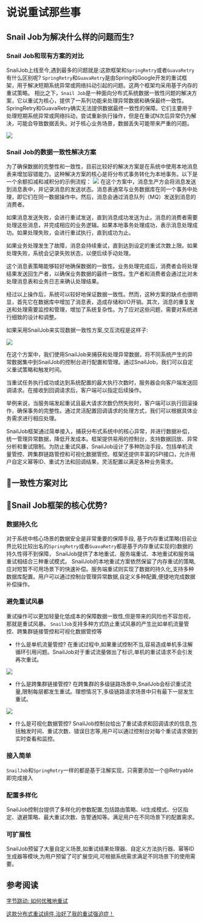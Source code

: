 # 说说重试那些事

## Snail Job为解决什么样的问题而生?

### Snail Job和现有方案的对比
SnailJob上线至今,遇到最多的问题就是:这款框架和`SpringRetry`或者`GuavaRetry`有什么区别呢?
`SpringRetry`和`GuavaRetry`是由Spring和Google开发的重试框架，用于解决短期系统异常或网络抖动引起的问题。这两个框架均采用基于内存的重试策略。
相比之下，`Snail Job`是一种面向分布式系统数据一致性问题的解决方案，它以重试为核心，提供了一系列功能来处理异常数据和确保最终一致性。
SpringRetry和GuavaRetry确实无法提供数据最终一致性的保障。它们主要用于处理短期系统异常或网络抖动，尝试重新执行操作，但是在重试N次后异常仍为解决，可能会导致数据丢失。对于核心业务场景，数据丢失可能带来严重的问题。

<img src="/img/内存重试请求的缺陷.png">

### Snail Job的数据一致性解决方案
为了确保数据的完整性和一致性，目前比较好的解决方案是在系统中使用本地消息表来增加容错能力。这种解决方案的核心是将分布式事务转化为本地事务。以下是一个余额扣减和减积分的示例流程：
<img src="/img/本地消息表实现数据一致性.png">
在这个方案中，消息生产方会将消息发送到消息表中，并记录消息的发送状态。消息表通常与业务数据库在同一个事务中处理，即它们在同一数据操作中。然后，消息会通过消息队列（MQ）发送到消息的消费者。

如果消息发送失败，会进行重试发送，直到消息成功发送为止。消息的消费者需要处理这些消息，并完成相应的业务逻辑。如果本地事务处理成功，表示消息处理成功。如果处理失败，会进行重试执行，直到成功为止。

如果业务处理发生了故障，消息会持续重试，直到达到设定的重试次数上限。如果处理失败，系统会记录失败状态，以便后续手动处理。

这个消息表策略能够较好地确保数据的一致性。业务处理完成后，消费者会将处理结果发送回生产者，以确保业务数据的最终一致性。生产者和消费者会通过比对未处理消息表和业务日志来确认处理结果。

经过以上操作后，系统可以较好地保证数据一致性。然而，这种方案的缺点也很明显，首先它在数据库中增加了消息表，造成存储和I/O开销。其次，消息的重复发送和处理需要监控和管理，增加了系统复杂性。为了应对这些问题，需要对系统进行细致的设计和调整。

如果采用SnailJob来实现数据一致性方案,交互流程是这样子:

<img src="/img/采用SnailJob实现数据一致性.png">

在这个方案中，我们使用SnailJob来捕获和处理异常数据，将不同系统产生的异常数据集中到SnailJob的控制台进行配置和管理。通过SnailJob，我们可以自定义重试策略和触发时间。

当重试任务执行成功或达到系统配置的最大执行次数时，服务器会向客户端发送回调请求。在接收到回调请求后，客户端可以指定后续操作。

举例来说，当服务端发起重试且最大请求次数仍然失败时，客户端可以执行回滚操作，确保事务的完整性。通过灵活配置回调请求的处理方式，我们可以根据具体业务需求进行相应处理。

SnailJob框架通过简单接入，捕获分布式系统中的核心异常，并进行数据补偿，统一管理异常数据，降低开发成本。框架提供易用的控制台，支持数据回放、异常分析和重试限制。为防止重试风暴，SnailJob设计了多种防治手段，包括单机流量管控、跨集群链路管控和可视化数据管控。框架还提供丰富的SPI接口，允许用户自定义幂等ID、重试方法和回调结果，灵活配置以满足各种业务需求。
## 🌈一致性方案对比

## 🌈Snail Job框架的核心优势?
### 数据持久化
对于系统中核心场景的数据安全是非常重要的保障手段, 基于内存重试策略(目前业界比较比较出名的`SpringRetry`或者`GuavaRetry`都是基于内存重试实现的)数据的持久性得不到保障，
SnailJob提供了本地重试、服务端重试、本地重试和服务端重试相结合三种重试模式。
SnailJob的本地重试方案依然保留了内存重试的策略,应对短暂不可用场景下的快速补偿。服务端重试则实现了数据的持久化,支持多种数据库配置。用户可以通过控制台管理异常数据,自定义多种配置,便捷地完成数据补偿操作。

### 避免重试风暴
重试操作可以更加轻量化低成本的保障数据一致性,但是带来的风险也不容忽视，那就是重试风暴。
`SnailJob`支持多种方式防止重试风暴的产生比如单机流量管控、跨集群链接管控和可视化数据管控等
- 什么是单机流量管控?
  在重试过程中,如果重试控制不当,容易造成单机多注解循环引用问题。SnailJob对于重试流量做出了标识,单机的重试请求不会引发再次重试。

 <img src="/img/单机多注解循环引用问题.png">
  
- 什么是跨集群链接管控?
  在跨集群的多级链路场景中,SnailJob会标识重试流量,限制每层都发生重试。理想情况下,多级链路请求场景中只有最下一层发生重试。

<img src="/img/标识重试流量.png">
  
- 什么是可视化数据管控?
  SnailJob控制台给出了重试请求和回调请求的信息,包括触发时间、重试次数、错误日志等,用户可以通过控制台对每个重试请求做到实时查看和监控。

### 接入简单

`SnailJob`和`SpringRetry`一样的都是基于注解实现，只需要添加一个@Retryable即完成接入
### 配置多样化
SnailJob控制台提供了多样化的参数配置,包括路由策略、Id生成模式、分区指定、退避策略、最大重试次数、告警通知等。满足用户在不同场景下的配置需求。
### 可扩展性
SnailJob预留了大量自定义场景,如重试结果处理器、自定义方法执行器、幂等ID生成器等模块,为用户预留了可扩展空间,可根据系统需求满足不同场景下的使用需要。
## 参考阅读

[字节跳动: 如何优雅地重试](https://juejin.cn/post/6914091859463634951)

[这款分布式重试组件,治好了我的重试强迫症！](https://juejin.cn/post/7249607108043145274) 

